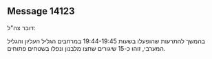 ## Message 14123

דובר צה"ל:

בהמשך להתרעות שהופעלו בשעות 19:44-19:45 במרחבים הגליל העליון והגליל המערבי, זוהו כ-15 שיגורים שחצו מלבנון ונפלו בשטחים פתוחים.

